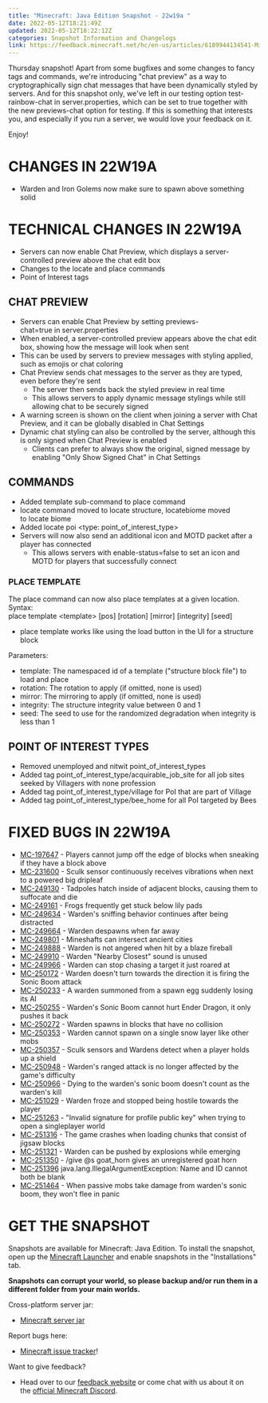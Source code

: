 ```yaml
---
title: "Minecraft: Java Edition Snapshot - 22w19a "
date: 2022-05-12T18:21:49Z
updated: 2022-05-12T18:22:12Z
categories: Snapshot Information and Changelogs
link: https://feedback.minecraft.net/hc/en-us/articles/6189944134541-Minecraft-Java-Edition-Snapshot-22w19a-
---
```


Thursday snapshot! Apart from some bugfixes and some changes to fancy tags and commands, we\'re introducing \"chat preview\" as a way to cryptographically sign chat messages that have been dynamically styled by servers. And for this snapshot only, we\'ve left in our testing option test-rainbow-chat in server.properties, which can be set to true together with the new previews-chat option for testing. If this is something that interests you, and especially if you run a server, we would love your feedback on it.

Enjoy!

# CHANGES IN 22W19A

-   Warden and Iron Golems now make sure to spawn above something solid

# TECHNICAL CHANGES IN 22W19A

-   Servers can now enable Chat Preview, which displays a server-controlled preview above the chat edit box
-   Changes to the locate and place commands
-   Point of Interest tags

## CHAT PREVIEW

-   Servers can enable Chat Preview by setting previews-chat=true in server.properties
-   When enabled, a server-controlled preview appears above the chat edit box, showing how the message will look when sent
-   This can be used by servers to preview messages with styling applied, such as emojis or chat coloring
-   Chat Preview sends chat messages to the server as they are typed, even before they're sent
    -   The server then sends back the styled preview in real time
    -   This allows servers to apply dynamic message stylings while still allowing chat to be securely signed
-   A warning screen is shown on the client when joining a server with Chat Preview, and it can be globally disabled in Chat Settings
-   Dynamic chat styling can also be controlled by the server, although this is only signed when Chat Preview is enabled
    -   Clients can prefer to always show the original, signed message by enabling "Only Show Signed Chat" in Chat Settings

## COMMANDS

-   Added template sub-command to place command
-   locate command moved to locate structure, locatebiome moved to locate biome
-   Added locate poi \<type: point_of_interest_type\>
-   Servers will now also send an additional icon and MOTD packet after a player has connected
    -   This allows servers with enable-status=false to set an icon and MOTD for players that successfully connect

### PLACE TEMPLATE

The place command can now also place templates at a given location. Syntax:\
place template \<template\> \[pos\] \[rotation\] \[mirror\] \[integrity\] \[seed\]

-   place template works like using the load button in the UI for a structure block

Parameters:

-   template: The namespaced id of a template ("structure block file") to load and place
-   rotation: The rotation to apply (if omitted, none is used)
-   mirror: The mirroring to apply (if omitted, none is used)
-   integrity: The structure integrity value between 0 and 1
-   seed: The seed to use for the randomized degradation when integrity is less than 1

## POINT OF INTEREST TYPES

-   Removed unemployed and nitwit point_of_interest_types
-   Added tag point_of_interest_type/acquirable_job_site for all job sites seeked by Villagers with none profession
-   Added tag point_of_interest_type/village for PoI that are part of Village
-   Added tag point_of_interest_type/bee_home for all PoI targeted by Bees

# FIXED BUGS IN 22W19A

-   [MC-197647](https://bugs.mojang.com/browse/MC-197647) - Players cannot jump off the edge of blocks when sneaking if they have a block above
-   [MC-231600](https://bugs.mojang.com/browse/MC-231600) - Sculk sensor continuously receives vibrations when next to a powered big dripleaf
-   [MC-249130](https://bugs.mojang.com/browse/MC-249130) - Tadpoles hatch inside of adjacent blocks, causing them to suffocate and die
-   [MC-249161](https://bugs.mojang.com/browse/MC-249161) - Frogs frequently get stuck below lily pads
-   [MC-249634](https://bugs.mojang.com/browse/MC-249634) - Warden's sniffing behavior continues after being distracted
-   [MC-249664](https://bugs.mojang.com/browse/MC-249664) - Warden despawns when far away
-   [MC-249801](https://bugs.mojang.com/browse/MC-249801) - Mineshafts can intersect ancient cities
-   [MC-249888](https://bugs.mojang.com/browse/MC-249888) - Warden is not angered when hit by a blaze fireball
-   [MC-249910](https://bugs.mojang.com/browse/MC-249910) - Warden "Nearby Closest" sound is unused
-   [MC-249966](https://bugs.mojang.com/browse/MC-249966) - Warden can stop chasing a target it just roared at
-   [MC-250172](https://bugs.mojang.com/browse/MC-250172) - Warden doesn't turn towards the direction it is firing the Sonic Boom attack
-   [MC-250233](https://bugs.mojang.com/browse/MC-250233) - A warden summoned from a spawn egg suddenly losing its AI
-   [MC-250255](https://bugs.mojang.com/browse/MC-250255) - Warden's Sonic Boom cannot hurt Ender Dragon, it only pushes it back
-   [MC-250272](https://bugs.mojang.com/browse/MC-250272) - Warden spawns in blocks that have no collision
-   [MC-250353](https://bugs.mojang.com/browse/MC-250353) - Warden cannot spawn on a single snow layer like other mobs
-   [MC-250357](https://bugs.mojang.com/browse/MC-250357) - Sculk sensors and Wardens detect when a player holds up a shield
-   [MC-250948](https://bugs.mojang.com/browse/MC-250948) - Warden's ranged attack is no longer affected by the game's difficulty
-   [MC-250966](https://bugs.mojang.com/browse/MC-250966) - Dying to the warden's sonic boom doesn't count as the warden's kill
-   [MC-251029](https://bugs.mojang.com/browse/MC-251029) - Warden froze and stopped being hostile towards the player
-   [MC-251263](https://bugs.mojang.com/browse/MC-251263) - "Invalid signature for profile public key" when trying to open a singleplayer world
-   [MC-251316](https://bugs.mojang.com/browse/MC-251316) - The game crashes when loading chunks that consist of jigsaw blocks
-   [MC-251321](https://bugs.mojang.com/browse/MC-251321) - Warden can be pushed by explosions while emerging
-   [MC-251350](https://bugs.mojang.com/browse/MC-251350) - /give \@s goat_horn gives an unregistered goat horn
-   [MC-251396](https://bugs.mojang.com/browse/MC-251396) java.lang.IllegalArgumentException: Name and ID cannot both be blank
-   [MC-251464](https://bugs.mojang.com/browse/MC-251464) - When passive mobs take damage from warden's sonic boom, they won't flee in panic

# GET THE SNAPSHOT

Snapshots are available for Minecraft: Java Edition. To install the snapshot, open up the [Minecraft Launcher](https://www.minecraft.net/download.html) and enable snapshots in the \"Installations\" tab.

**Snapshots can corrupt your world, so please backup and/or run them in a different folder from your main worlds.**

Cross-platform server jar:

-   [Minecraft server jar](https://launcher.mojang.com/v1/objects/c354ac562b44fe5857535935125942ff89616cab/server.jar)

Report bugs here:

-   [Minecraft issue tracker](https://bugs.mojang.com/browse/MC)!

Want to give feedback?

-   Head over to our [feedback website](https://aka.ms/JavaSnapshotFeedback?ref=minecraftnet) or come chat with us about it on the [official Minecraft Discord](https://discordapp.com/invite/minecraft).
